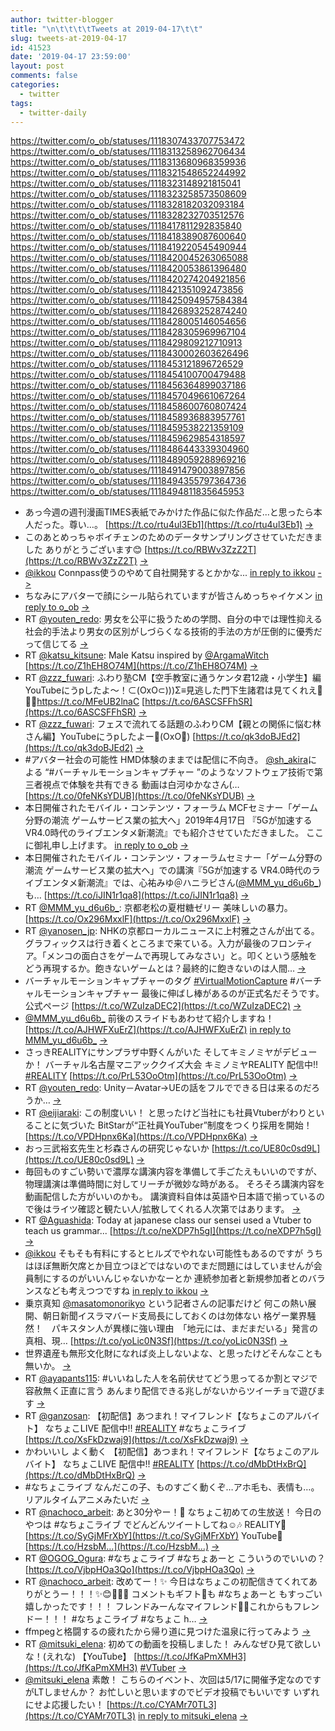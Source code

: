 ```yaml
---
author: twitter-blogger
title: "\n\t\t\t\tTweets at 2019-04-17\t\t"
slug: tweets-at-2019-04-17
id: 41523
date: '2019-04-17 23:59:00'
layout: post
comments: false
categories:
  - twitter
tags:
  - twitter-daily
---
```


https://twitter.com/o_ob/statuses/1118307433707753472 https://twitter.com/o_ob/statuses/1118313258962706434 https://twitter.com/o_ob/statuses/1118313680968359936 https://twitter.com/o_ob/statuses/1118321548652244992 https://twitter.com/o_ob/statuses/1118323148921815041 https://twitter.com/o_ob/statuses/1118323258573508609 https://twitter.com/o_ob/statuses/1118328182032093184 https://twitter.com/o_ob/statuses/1118328232703512576 https://twitter.com/o_ob/statuses/1118417811292835840 https://twitter.com/o_ob/statuses/1118418389087600640 https://twitter.com/o_ob/statuses/1118419220545490944 https://twitter.com/o_ob/statuses/1118420045263065088 https://twitter.com/o_ob/statuses/1118420053861396480 https://twitter.com/o_ob/statuses/1118420274204921856 https://twitter.com/o_ob/statuses/1118421351092473856 https://twitter.com/o_ob/statuses/1118425094957584384 https://twitter.com/o_ob/statuses/1118426893252874240 https://twitter.com/o_ob/statuses/1118428005146054656 https://twitter.com/o_ob/statuses/1118428305969967104 https://twitter.com/o_ob/statuses/1118429809212710913 https://twitter.com/o_ob/statuses/1118430002603626496 https://twitter.com/o_ob/statuses/1118453121896726529 https://twitter.com/o_ob/statuses/1118454100700479488 https://twitter.com/o_ob/statuses/1118456364899037186 https://twitter.com/o_ob/statuses/1118457049661067264 https://twitter.com/o_ob/statuses/1118458600760807424 https://twitter.com/o_ob/statuses/1118458936883957761 https://twitter.com/o_ob/statuses/1118459538221359109 https://twitter.com/o_ob/statuses/1118459629854318597 https://twitter.com/o_ob/statuses/1118486443339304960 https://twitter.com/o_ob/statuses/1118489059288969216 https://twitter.com/o_ob/statuses/1118491479003897856 https://twitter.com/o_ob/statuses/1118494355797364736 https://twitter.com/o_ob/statuses/1118494811835645953  

*   あっ今週の週刊漫画TIMES表紙でみかけた作品に似た作品だ...と思ったら本人だった。尊い…。 [https://t.co/rtu4ul3Eb1](https://t.co/rtu4ul3Eb1) [->](https://twitter.com/o_ob/statuses/1118307433707753472)
*   このあとめっちゃボイチェンのためのデータサンプリングさせていただきました ありがとうございます😊 [https://t.co/RBWv3ZzZ2T](https://t.co/RBWv3ZzZ2T) [->](https://twitter.com/o_ob/statuses/1118313258962706434)
*   [@ikkou](https://twitter.com/ikkou) Connpass使うのやめて自社開発するとかかな... [in reply to ikkou](https://twitter.com/ikkou/statuses/1118113070545379328) [->](https://twitter.com/o_ob/statuses/1118313680968359936)
*   ちなみにアバターで顔にシール貼られていますが皆さんめっちゃイケメン [in reply to o_ob](https://twitter.com/o_ob/statuses/1118313258962706434) [->](https://twitter.com/o_ob/statuses/1118321548652244992)
*   RT [@youten_redo](https://twitter.com/youten_redo): 男女を公平に扱うための学問、自分の中では理性抑える社会的手法より男女の区別がしづらくなる技術的手法の方が圧倒的に優秀だって信じてる [->](https://twitter.com/o_ob/statuses/1118323148921815041)
*   RT [@katsu_kitsune](https://twitter.com/katsu_kitsune): Male Katsu inspired by [@ArgamaWitch](https://twitter.com/ArgamaWitch) [https://t.co/Z1hEH8O74M](https://t.co/Z1hEH8O74M) [->](https://twitter.com/o_ob/statuses/1118323258573508609)
*   RT [@zzz_fuwari](https://twitter.com/zzz_fuwari): ふわり塾CM【空手教室に通うケンタ君12歳・小学生】編 YouTubeにうpしたよ～！⊂(OxO⊂)))Σ≡見逃した門下生諸君は見てくれえ🤩🤩🤩https://t.co/MFeUB2lnaC [https://t.co/6ASCSFFhSR](https://t.co/6ASCSFFhSR) [->](https://twitter.com/o_ob/statuses/1118328182032093184)
*   RT [@zzz_fuwari](https://twitter.com/zzz_fuwari): フェスで流れてる話題のふわりCM【親との関係に悩む林さん編】YouTubeにうpしたよー︎💪(OxO💪) [https://t.co/qk3doBJEd2](https://t.co/qk3doBJEd2) [->](https://twitter.com/o_ob/statuses/1118328232703512576)
*   #アバター社会の可能性 HMD体験のままでは配信に不向き。 [@sh_akira](https://twitter.com/sh_akira)による “#バーチャルモーションキャプチャー ”のようなソフトウェア技術で第三者視点で体験を共有できる 動画は白河ゆかなさん(… [https://t.co/0feNKsYDUB](https://t.co/0feNKsYDUB) [->](https://twitter.com/o_ob/statuses/1118417811292835840)
*   本日開催されたモバイル・コンテンツ・フォーラム MCFセミナー「ゲーム分野の潮流 ゲームサービス業の拡大へ」2019年4月17日 『5Gが加速する VR4.0時代のライブエンタメ新潮流』でも紹介させていただきました。 ここに御礼申し上げます。 [in reply to o_ob](https://twitter.com/o_ob/statuses/1118417811292835840) [->](https://twitter.com/o_ob/statuses/1118418389087600640)
*   本日開催されたモバイル・コンテンツ・フォーラムセミナー「ゲーム分野の潮流 ゲームサービス業の拡大へ」での講演『5Gが加速する VR4.0時代のライブエンタメ新潮流』では、心祐みゆ＠ハニラビさん([@MMM_yu_d6u6b_](https://twitter.com/MMM_yu_d6u6b_))も… [https://t.co/iJIN1r1qa8](https://t.co/iJIN1r1qa8) [->](https://twitter.com/o_ob/statuses/1118419220545490944)
*   RT [@MMM_yu_d6u6b_](https://twitter.com/MMM_yu_d6u6b_): 京都老松の夏柑糖ゼリー 美味しいの暴力。 [https://t.co/Ox296MxxlF](https://t.co/Ox296MxxlF) [->](https://twitter.com/o_ob/statuses/1118420045263065088)
*   RT [@yanosen_jp](https://twitter.com/yanosen_jp): NHKの京都ローカルニュースに上村雅之さんが出てる。グラフィックスは行き着くところまで来ている。入力が最後のフロンティア。「メンコの面白さをゲームで再現してみなさい」と。叩くという感触をどう再現するか。飽きないゲームとは？最終的に飽きないのは人間… [->](https://twitter.com/o_ob/statuses/1118420053861396480)
*   バーチャルモーションキャプチャーのタグ [#VirtualMotionCapture](https://twitter.com/search?q=%23VirtualMotionCapture&src=hash) #バーチャルモーションキャプチャー 最後に伸ばし棒があるのが正式名だそうです。 公式ページ [https://t.co/WZuIzaDEC2](https://t.co/WZuIzaDEC2) [->](https://twitter.com/o_ob/statuses/1118420274204921856)
*   [@MMM_yu_d6u6b_](https://twitter.com/MMM_yu_d6u6b_) 前後のスライドもあわせて紹介しますね！ [https://t.co/AJHWFXuErZ](https://t.co/AJHWFXuErZ) [in reply to MMM_yu_d6u6b_](https://twitter.com/MMM_yu_d6u6b_/statuses/1118419819533983745) [->](https://twitter.com/o_ob/statuses/1118421351092473856)
*   さっきREALITYにサンプラザ中野くんがいた そしてキミノミヤがデビューか！ バーチャル名古屋マニアッククイズ大会 キミノミヤREALITY 配信中!! [#REALITY](https://twitter.com/search?q=%23REALITY&src=hash) [https://t.co/PrL53OoOtm](https://t.co/PrL53OoOtm) [->](https://twitter.com/o_ob/statuses/1118425094957584384)
*   RT [@youten_redo](https://twitter.com/youten_redo): Unity－Avatar→UEの話をフルでできる日は来るのだろうか… [->](https://twitter.com/o_ob/statuses/1118426893252874240)
*   RT [@eijiaraki](https://twitter.com/eijiaraki): この制度いい！ と思ったけど当社にも社員Vtuberがわりといることに気づいた BitStarが“正社員YouTuber”制度をつくり採用を開始！ [https://t.co/VPDHpnx6Ka](https://t.co/VPDHpnx6Ka) [->](https://twitter.com/o_ob/statuses/1118428005146054656)
*   おっ三武裕玄先生と杉森さんの研究じゃないか [https://t.co/UE80c0sd9L](https://t.co/UE80c0sd9L) [->](https://twitter.com/o_ob/statuses/1118428305969967104)
*   毎回ものすごい勢いで濃厚な講演内容を準備して手ごたえもいいのですが、物理講演は準備時間に対してリーチが微妙な時がある。 そろそろ講演内容を動画配信した方がいいのかも。 講演資料自体は英語や日本語で揃っているので後はライツ確認と観たい人/拡散してくれる人次第ではあります。 [->](https://twitter.com/o_ob/statuses/1118429809212710913)
*   RT [@Aguashida](https://twitter.com/Aguashida): Today at japanese class our sensei used a Vtuber to teach us grammar... [https://t.co/neXDP7h5gI](https://t.co/neXDP7h5gI) [->](https://twitter.com/o_ob/statuses/1118430002603626496)
*   [@ikkou](https://twitter.com/ikkou) そもそも有料にするとヒルズでやれない可能性もあるのですが うちはほぼ無断欠席とか目立つほどではないのでまだ問題にはしていませんが会員制にするのがいいんじゃないかなーとか 連続参加者と新規参加者とのバランスなども考えつつですね [in reply to ikkou](https://twitter.com/ikkou/statuses/1118385968233570306) [->](https://twitter.com/o_ob/statuses/1118453121896726529)
*   乗京真知 [@masatomonorikyo](https://twitter.com/masatomonorikyo) という記者さんの記事だけど 何この熱い展開、朝日新聞イスラマバード支局長にしておくのは勿体ない 格ゲー業界騒然！　パキスタン人が異様に強い理由　「地元には、まだまだいる」発言の真相、現… [https://t.co/yoLic0N3Sf](https://t.co/yoLic0N3Sf) [->](https://twitter.com/o_ob/statuses/1118454100700479488)
*   世界遺産も無形文化財になれば炎上しないよな、と思ったけどそんなことも無いか。 [->](https://twitter.com/o_ob/statuses/1118456364899037186)
*   RT [@ayapants115](https://twitter.com/ayapants115): #いいねした人を名前伏せてどう思ってるか割とマジで容赦無く正直に言う あんまり配信できる兆しがないからツイーチョで遊びます [->](https://twitter.com/o_ob/statuses/1118457049661067264)
*   RT [@ganzosan](https://twitter.com/ganzosan): 【初配信】あつまれ！マイフレンド【なちょこのアルバイト】 なちょこLIVE 配信中!! [#REALITY](https://twitter.com/search?q=%23REALITY&src=hash) #なちょこライブ [https://t.co/XsFkDzwaj9](https://t.co/XsFkDzwaj9) [->](https://twitter.com/o_ob/statuses/1118458600760807424)
*   かわいいし よく動く 【初配信】あつまれ！マイフレンド【なちょこのアルバイト】 なちょこLIVE 配信中!! [#REALITY](https://twitter.com/search?q=%23REALITY&src=hash) [https://t.co/dMbDtHxBrQ](https://t.co/dMbDtHxBrQ) [->](https://twitter.com/o_ob/statuses/1118458936883957761)
*   #なちょこライブ なんだこの子、ものすごく動くぞ…アホ毛も、表情も…。 リアルタイムアニメみたいだ [->](https://twitter.com/o_ob/statuses/1118459538221359109)
*   RT [@nachoco_arbeit](https://twitter.com/nachoco_arbeit): あと30分やー！👊 なちょこ初めての生放送！ 今日のやつは #なちょこライブ でどんどんツイートしてね☺️🎶 REALITY🎀 [https://t.co/SyGjMFrXbY](https://t.co/SyGjMFrXbY) YouTube🎀 [https://t.co/HzsbM…](https://t.co/HzsbM…) [->](https://twitter.com/o_ob/statuses/1118459629854318597)
*   RT [@OGOG_Ogura](https://twitter.com/OGOG_Ogura): #なちょこライブ #なちょあーと こういうのでいいの？ [https://t.co/VjbpHOa3Qo](https://t.co/VjbpHOa3Qo) [->](https://twitter.com/o_ob/statuses/1118486443339304960)
*   RT [@nachoco_arbeit](https://twitter.com/nachoco_arbeit): 改めてー！✨ 今日はなちょこの初配信きてくれてありがとうー！！！✨😊🎉🎀🐻 コメントもギフト🎁も #なちょあーと もすっごい嬉しかったです！！！ フレンドみーんなマイフレンド🤝🎶これからもフレンドー！！！ #なちょこライブ #なちょこ h… [->](https://twitter.com/o_ob/statuses/1118489059288969216)
*   ffmpegと格闘するの疲れたから帰り道に見つけた温泉に行ってみよう [->](https://twitter.com/o_ob/statuses/1118491479003897856)
*   RT [@mitsuki_elena](https://twitter.com/mitsuki_elena): 初めての動画を投稿しました！ みんなぜひ見て欲しいな！(えれな) 【YouTube】 [https://t.co/JfKaPmXMH3](https://t.co/JfKaPmXMH3) [#VTuber](https://twitter.com/search?q=%23VTuber&src=hash) [->](https://twitter.com/o_ob/statuses/1118494355797364736)
*   [@mitsuki_elena](https://twitter.com/mitsuki_elena) 素敵！ こちらのイベント、次回は5/17に開催予定なのですがLTしませんか？ お忙しいと思いますのでビデオ投稿でもいいです いずれにせよ応援したい！ [https://t.co/CYAMr70TL3](https://t.co/CYAMr70TL3) [in reply to mitsuki_elena](https://twitter.com/mitsuki_elena/statuses/1118469774499966976) [->](https://twitter.com/o_ob/statuses/1118494811835645953)